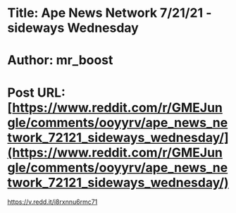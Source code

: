 # Title: Ape News Network 7/21/21 - sideways Wednesday
# Author: mr_boost
# Post URL: [https://www.reddit.com/r/GMEJungle/comments/ooyyrv/ape_news_network_72121_sideways_wednesday/](https://www.reddit.com/r/GMEJungle/comments/ooyyrv/ape_news_network_72121_sideways_wednesday/)


https://v.redd.it/i8rxnnu6rmc71